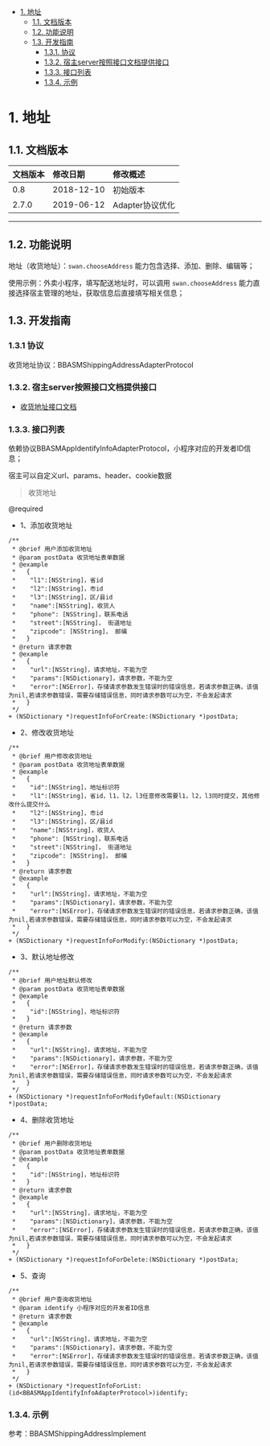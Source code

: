 <!-- TOC -->

- [1. 地址](#1-地址)
    - [1.1. 文档版本](#11)
    - [1.2. 功能说明](#12)
    - [1.3. 开发指南](#13)
        - [1.3.1. 协议](#131)
        - [1.3.2. 宿主server按照接口文档提供接口](#132)
        - [1.3.3. 接口列表](#133)
        - [1.3.4. 示例](#134)

<!-- /TOC -->

# <span id="1"> 1. 地址

## <span id="11"> 1.1. 文档版本

|文档版本|修改日期|修改概述|
|:--|:--|:--|
|0.8|2018-12-10|初始版本|
|2.7.0|2019-06-12|Adapter协议优化|

--------------------------
## <span id="12"> 1.2. 功能说明
地址（收货地址）：`swan.chooseAddress` 能力包含选择、添加、删除、编辑等；

使用示例：外卖小程序，填写配送地址时，可以调用 `swan.chooseAddress` 能力直接选择宿主管理的地址，获取信息后直接填写相关信息；

## <span id="13"> 1.3. 开发指南
### <span id="131"> 1.3.1 协议
收货地址协议：BBASMShippingAddressAdapterProtocol

### <span id="132"> 1.3.2. 宿主server按照接口文档提供接口
* [收货地址接口文档](../需要接入方实现的Adapter服务/收货地址.md)

### <span id="133"> 1.3.3. 接口列表
依赖协议BBASMAppIdentifyInfoAdapterProtocol，小程序对应的开发者ID信息；

宿主可以自定义url、params、header、cookie数据

> 收货地址

@required

* 1、添加收货地址

```
/**
 * @brief 用户添加收货地址
 * @param postData 收货地址表单数据
 * @example
 *   {
 *    "l1":[NSString]，省id
 *    "l2":[NSString]，市id
 *    "l3":[NSString]，区/县id
 *    "name":[NSString]，收货人
 *    "phone": [NSString]，联系电话
 *    "street":[NSString]， 街道地址
 *    "zipcode": [NSString]， 邮编
 *   }
 * @return 请求参数
 * @example
 *   {
 *    "url":[NSString]，请求地址，不能为空
 *    "params":[NSDictionary]，请求参数，不能为空
 *    "error":[NSError]，存储请求参数发生错误时的错误信息，若请求参数正确，该值为nil,若请求参数错误，需要存储错误信息，同时请求参数可以为空，不会发起请求
 *   }
 */
+ (NSDictionary *)requestInfoForCreate:(NSDictionary *)postData;
```
* 2、修改收货地址

```
/**
 * @brief 用户修改收货地址
 * @param postData 收货地址表单数据
 * @example
 *   {
 *    "id":[NSString]，地址标识符
 *    "l1":[NSString]，省id，l1，l2，l3任意修改需要l1，l2，l3同时提交，其他修改什么提交什么
 *    "l2":[NSString]，市id
 *    "l3":[NSString]，区/县id
 *    "name":[NSString]，收货人
 *    "phone": [NSString]，联系电话
 *    "street":[NSString]， 街道地址
 *    "zipcode": [NSString]， 邮编
 *   }
 * @return 请求参数
 * @example
 *   {
 *    "url":[NSString]，请求地址，不能为空
 *    "params":[NSDictionary]，请求参数，不能为空
 *    "error":[NSError]，存储请求参数发生错误时的错误信息，若请求参数正确，该值为nil,若请求参数错误，需要存储错误信息，同时请求参数可以为空，不会发起请求
 *   }
 */
+ (NSDictionary *)requestInfoForModify:(NSDictionary *)postData;
```
* 3、默认地址修改

```
/**
 * @brief 用户地址默认修改
 * @param postData 收货地址表单数据
 * @example
 *   {
 *    "id":[NSString]，地址标识符
 *   }
 * @return 请求参数
 * @example
 *   {
 *    "url":[NSString]，请求地址，不能为空
 *    "params":[NSDictionary]，请求参数，不能为空
 *    "error":[NSError]，存储请求参数发生错误时的错误信息，若请求参数正确，该值为nil,若请求参数错误，需要存储错误信息，同时请求参数可以为空，不会发起请求
 *   }
 */
+ (NSDictionary *)requestInfoForModifyDefault:(NSDictionary *)postData;
```
* 4、删除收货地址

```
/**
 * @brief 用户删除收货地址
 * @param postData 收货地址表单数据
 * @example
 *   {
 *    "id":[NSString]，地址标识符
 *   }
 * @return 请求参数
 * @example
 *   {
 *    "url":[NSString]，请求地址，不能为空
 *    "params":[NSDictionary]，请求参数，不能为空
 *    "error":[NSError]，存储请求参数发生错误时的错误信息，若请求参数正确，该值为nil,若请求参数错误，需要存储错误信息，同时请求参数可以为空，不会发起请求
 *   }
 */
+ (NSDictionary *)requestInfoForDelete:(NSDictionary *)postData;
```
* 5、查询

```
/**
 * @brief 用户查询收货地址
 * @param identify 小程序对应的开发者ID信息
 * @return 请求参数
 * @example
 *   {
 *    "url":[NSString]，请求地址，不能为空
 *    "params":[NSDictionary]，请求参数，不能为空
 *    "error":[NSError]，存储请求参数发生错误时的错误信息，若请求参数正确，该值为nil,若请求参数错误，需要存储错误信息，同时请求参数可以为空，不会发起请求
 *   }
 */
+ (NSDictionary *)requestInfoForList:(id<BBASMAppIdentifyInfoAdapterProtocol>)identify;
```

### <span id="134"> 1.3.4. 示例
参考：BBASMShippingAddressImplement

